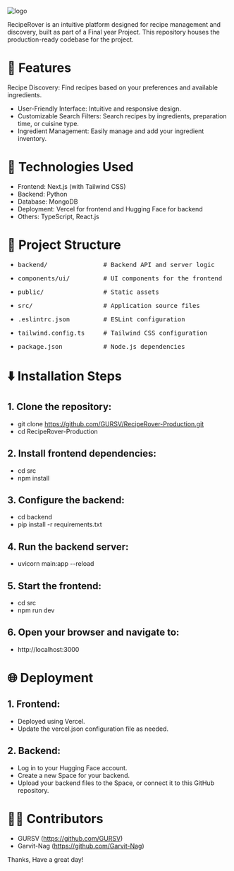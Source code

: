 ![logo](https://github.com/user-attachments/assets/34190e4e-4fc1-486b-aadd-a2a95e346178)

RecipeRover is an intuitive platform designed for recipe management and discovery, built as part of a Final year Project. This repository houses the production-ready codebase for the project.

# 🌟 Features
Recipe Discovery: Find recipes based on your preferences and available ingredients.
* User-Friendly Interface: Intuitive and responsive design.
* Customizable Search Filters: Search recipes by ingredients, preparation time, or cuisine type.
* Ingredient Management: Easily manage and add your ingredient inventory.

# 🚀 Technologies Used
* Frontend: Next.js (with Tailwind CSS)
* Backend: Python
* Database: MongoDB
* Deployment: Vercel for frontend and Hugging Face for backend
* Others: TypeScript, React.js

# 📂 Project Structure
* <pre>backend/               # Backend API and server logic</pre> 
* <pre>components/ui/         # UI components for the frontend</pre> 
* <pre>public/                # Static assets</pre>
* <pre>src/                   # Application source files</pre> 
* <pre>.eslintrc.json         # ESLint configuration</pre> 
* <pre>tailwind.config.ts     # Tailwind CSS configuration</pre> 
* <pre>package.json           # Node.js dependencies</pre>

# ⬇️ Installation Steps
## 1. Clone the repository:
* git clone https://github.com/GURSV/RecipeRover-Production.git
* cd RecipeRover-Production

## 2. Install frontend dependencies:
* cd src
* npm install

## 3. Configure the backend:
* cd backend
* pip install -r requirements.txt

## 4. Run the backend server:
* uvicorn main:app --reload

## 5. Start the frontend:
* cd src
* npm run dev

## 6. Open your browser and navigate to:
* http://localhost:3000

# 🌐 Deployment
## 1. Frontend:
* Deployed using Vercel.
* Update the vercel.json configuration file as needed.

## 2. Backend:
* Log in to your Hugging Face account.
* Create a new Space for your backend.
* Upload your backend files to the Space, or connect it to this GitHub repository.

# 🧑‍💻 Contributors
* GURSV (https://github.com/GURSV)
* Garvit-Nag (https://github.com/Garvit-Nag)

Thanks, Have a great day!
